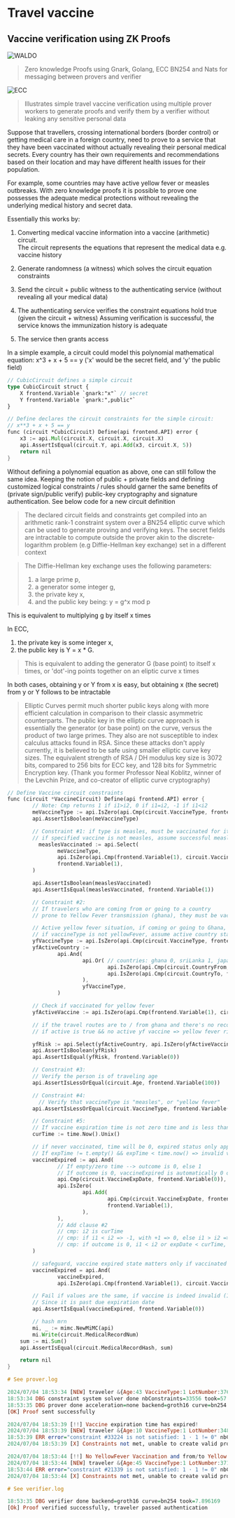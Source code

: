 # Travel vaccine
## Vaccine verification using ZK Proofs

![WALDO](https://github.com/brpandey/vacc/blob/main/waldo.jpeg?raw=true)


> Zero knowledge Proofs using Gnark, Golang, ECC BN254 and Nats for messaging between provers and verifier

![ECC](https://github.com/brpandey/vacc/blob/main/ecc.jpg?raw=true)

> Illustrates simple travel vaccine verification using multiple prover workers to generate proofs
> and verify them by a verifier without leaking any sensitive personal data

Suppose that travellers, crossing international borders (border control) or
getting medical care in a foreign country, need to prove to a service that they have been
vaccinated without actually revealing their personal medical secrets.  Every country has their own requirements
and recommendations based on their location and may have different health issues for their population.

For example, some countries may have active yellow fever or measles outbreaks.
With zero knowledge proofs it is possible to prove one possesses the adequate medical protections without 
revealing the underlying medical history and secret data.

Essentially this works by:

1) Converting medical vaccine information into a vaccine (arithmetic) circuit.  
The circuit represents the equations that represent the medical data e.g. vaccine history

2) Generate randomness (a witness) which solves the circuit equation constraints

3) Send the circuit + public witness to the authenticating service (without revealing all your medical data)

4) The authenticating service verifies the constraint equations hold true (given the circuit + witness)
Assuming verification is successful, the service knows the immunization history is adequate

5) The service then grants access

In a simple example, a circuit could model this polynomial mathematical equation: x^3 + x + 5 == y
('x' would be the secret field, and 'y' the public field)

```rust
// CubicCircuit defines a simple circuit
type CubicCircuit struct {
	X frontend.Variable `gnark:"x"` // secret
	Y frontend.Variable `gnark:",public"`
}

// Define declares the circuit constraints for the simple circuit:
// x**3 + x + 5 == y
func (circuit *CubicCircuit) Define(api frontend.API) error {
	x3 := api.Mul(circuit.X, circuit.X, circuit.X)
	api.AssertIsEqual(circuit.Y, api.Add(x3, circuit.X, 5))
	return nil
}
```

Without defining a polynomial equation as above, one can still follow the same idea.
Keeping the notion of public + private fields and defining customized logical constraints / rules
should garner the same benefits of (private sign/public verify) public-key cryptography and signature authentication.
See below code for a new circuit definition

> The declared circuit fields and constraints get compiled into an arithmetic rank-1 constraint system over
> a BN254 elliptic curve which can be used to generate proving and verifying keys.
> The secret fields are intractable to compute outside the prover akin to the discrete-logarithm problem
> (e.g Diffie-Hellman key exchange) set in a different context

> The Diffie-Hellman key exchange uses the following parameters:
> 1) a large prime p,
> 2) a generator some integer g,
> 3) the private key x,
> 4) and the public key being: y = g^x mod p

This is equivalent to multiplying g by itself x times

In ECC, 
1) the private key is some integer x, 
2) the public key is Y = x * G.

> This is equivalent to adding the generator G (base point) to itself x times, or 'dot'-ing points together on an eliptic curve x times

In both cases, obtaining y or Y from x is easy, but obtaining x (the secret) from y or Y follows to be intractable

> Elliptic Curves permit much shorter public keys along with more efficient calculation in comparison to their classic asymmetric counterparts.
> The public key in the elliptic curve approach is essentially the generator (or base point) on the curve, versus the product of two large primes.
> They also are not susceptible to index calculus attacks found in RSA.
> Since these attacks don't apply currently, it is believed to be safe using smaller elliptic curve key sizes. 
> The equivalent strength of RSA / DH modulus key size is 3072 bits, compared to 256 bits for ECC key, and 128 bits for Symmetric Encryption key.
> (Thank you former Professor Neal Koblitz, winner of the Levchin Prize, and co-creator of elliptic curve cryptography)

```rust
// Define Vaccine circuit constraints
func (circuit *VaccineCircuit) Define(api frontend.API) error {
        // Note: Cmp returns 1 if i1>i2, 0 if i1=i2, -1 if i1<i2
        meVaccineType := api.IsZero(api.Cmp(circuit.VaccineType, frontend.Variable(measles)))
        api.AssertIsBoolean(meVaccineType)

        // Constraint #1: if type is measles, must be vaccinated for it
        // if specified vaccine is not measles, assume successful measles vaccination
	      measlesVaccinated := api.Select(
                meVaccineType,
                api.IsZero(api.Cmp(frontend.Variable(1), circuit.VaccinatedSecret)), // is vaccinated?
                frontend.Variable(1),
        )

        api.AssertIsBoolean(measlesVaccinated)
        api.AssertIsEqual(measlesVaccinated, frontend.Variable(1))

        // Constraint #2:
        // If travelers who are coming from or going to a country
        // prone to Yellow Fever transmission (ghana), they must be vaccinated against YF

        // Active yellow fever situation, if coming or going to Ghana, and if vaccineType is yellowFever
        // if vaccineType is not yellowFever, assume active country status is irrelevant or 0..
        yfVaccineType := api.IsZero(api.Cmp(circuit.VaccineType, frontend.Variable(yellowFever)))
        yfActiveCountry :=
                api.And(
                        api.Or( // countries: ghana 0, sriLanka 1, japan 2
                                api.IsZero(api.Cmp(circuit.CountryFrom, frontend.Variable(ghana))),
                                api.IsZero(api.Cmp(circuit.CountryTo, frontend.Variable(ghana))),
                        ),
                        yfVaccineType,
                )

        // Check if vaccinated for yellow fever
        yfActiveVaccine := api.IsZero(api.Cmp(frontend.Variable(1), circuit.VaccinatedSecret))

        // if the travel routes are to / from ghana and there's no record of yf vaccination mark as risk
        // if active is true && no active yf vaccine => yellow fever risk

        yfRisk := api.Select(yfActiveCountry, api.IsZero(yfActiveVaccine), frontend.Variable(0))
        api.AssertIsBoolean(yfRisk)
        api.AssertIsEqual(yfRisk, frontend.Variable(0))

        // Constraint #3:
        // Verify the person is of traveling age
        api.AssertIsLessOrEqual(circuit.Age, frontend.Variable(100))

        // Constraint #4:
	      // Verify that vaccineType is "measles", or "yellow fever"
        api.AssertIsLessOrEqual(circuit.VaccineType, frontend.Variable(yellowFever))

        // Constraint #5:
        // If vaccine expiration time is not zero time and is less than now, denote that vaccine is not valid
        curTime := time.Now().Unix()

        // if never vaccinated, time will be 0, expired status only applies to if was previously vaccinated
        // If expTime != t.empty() && expTime < time.now() => invalid vaccine
        vaccineExpired := api.And(
                // If empty/zero time --> outcome is 0, else 1
                // If outcome is 0, vaccineExpired is automatically 0 or (valid)
                api.Cmp(circuit.VaccineExpDate, frontend.Variable(0)),
                api.IsZero(
                        api.Add(
                                api.Cmp(circuit.VaccineExpDate, frontend.Variable(curTime)),
                                frontend.Variable(1),
                        ),
                ),
                // Add clause #2
                // cmp: i2 is curTime
                // cmp: if i1 < i2 => -1, with +1 => 0, else i1 > i2 => 1, then with +1 => 2, else else i1 == i2 => 0, w/ +1 => 1
                // cmp: if outcome is 0, i1 < i2 or expDate < curTime, so invalid or 1
        )

        // safeguard, vaccine expired state matters only if vaccinated
        vaccineExpired = api.And(
                vaccineExpired,
                api.IsZero(api.Cmp(frontend.Variable(1), circuit.VaccinatedSecret)))

        // Fail if values are the same, if vaccine is indeed invalid (1)
        // Since it is past due expiration date
        api.AssertIsEqual(vaccineExpired, frontend.Variable(0))

        // hash mrn
        mi, _ := mimc.NewMiMC(api)
        mi.Write(circuit.MedicalRecordNum)
	sum := mi.Sum()
	api.AssertIsEqual(circuit.MedicalRecordHash, sum)

	return nil
}
```


```haskell
# See prover.log

2024/07/04 18:53:34 [NEW] traveler &{Age:43 VaccineType:1 LotNumber:376503936263800 Dob:339120000 MedicalRecordNum:343664090834775 MedicalRecordHash:[1 122 128 147 216 145 131 178 86 107 176 131 29 150 250 70 40 110 25 192 65 198 185 220 200 200 184 44 178 163 125 106] CountryFrom:1 CountryTo:2 VaccinatedSecret:0 VaccineExpDate:0}
18:53:34 DBG constraint system solver done nbConstraints=33556 took=57.245394
18:53:35 DBG prover done acceleration=none backend=groth16 curve=bn254 nbConstraints=33556 took=1675.115905
[OK] Proof sent successfully

2024/07/04 18:53:39 [!!] Vaccine expiration time has expired!
2024/07/04 18:53:39 [NEW] traveler &{Age:10 VaccineType:1 LotNumber:348367540237593 Dob:1389571200 MedicalRecordNum:376894624500803 MedicalRecordHash:[39 75 3 159 205 21 223 79 60 185 2 252 222 27 60 204 200 171 178 228 211 246 210 200 208 155 87 158 142 77 51 135] CountryFrom:2 CountryTo:0 VaccinatedSecret:1 VaccineExpDate:1645574400}
18:53:39 ERR error="constraint #33224 is not satisfied: 1 ⋅ 1 != 0" nbConstraints=33556
2024/07/04 18:53:39 [X] Constraints not met, unable to create valid proof: constraint #33224 is not satisfied: 1 ⋅ 1 != 0

2024/07/04 18:53:44 [!!] No YellowFever Vaccination and from/to Yellow Fever Area
2024/07/04 18:53:44 [NEW] traveler &{Age:45 VaccineType:1 LotNumber:371864288485165 Dob:270345600 MedicalRecordNum:373531245071625 MedicalRecordHash:[0 245 28 207 54 75 10 252 120 198 56 69 167 141 70 43 255 166 168 237 249 238 123 111 99 236 203 176 84 6 113 104] CountryFrom:0 CountryTo:1 VaccinatedSecret:0 VaccineExpDate:0}
18:53:44 ERR error="constraint #21339 is not satisfied: 1 ⋅ 1 != 0" nbConstraints=33556
2024/07/04 18:53:44 [X] Constraints not met, unable to create valid proof: constraint #21339 is not satisfied: 1 ⋅ 1 != 0
```


```haskell
# See verifier.log

18:53:35 DBG verifier done backend=groth16 curve=bn254 took=7.896169
[Ok] Proof verified successfully, traveler passed authentication
```
